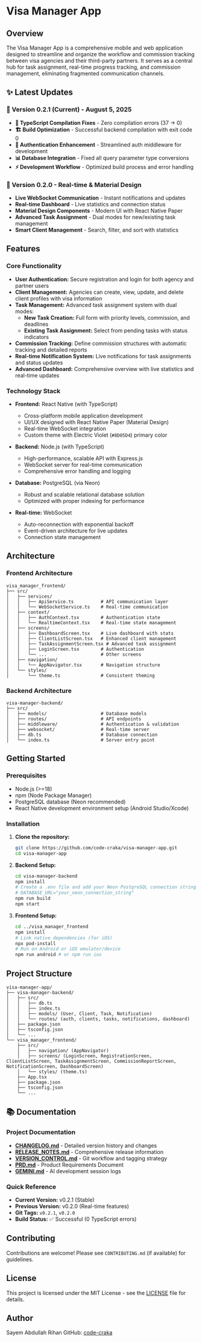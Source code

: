 # Visa Manager App

## Overview

The Visa Manager App is a comprehensive mobile and web application designed to streamline and organize the workflow and commission tracking between visa agencies and their third-party partners. It serves as a central hub for task assignment, real-time progress tracking, and commission management, eliminating fragmented communication channels.

## ✨ Latest Updates

### 🚀 Version 0.2.1 (Current) - August 5, 2025
- **🔧 TypeScript Compilation Fixes** - Zero compilation errors (37 → 0)
- **🏗️ Build Optimization** - Successful backend compilation with exit code 0
- **🔐 Authentication Enhancement** - Streamlined auth middleware for development
- **📊 Database Integration** - Fixed all query parameter type conversions
- **⚡ Development Workflow** - Optimized build process and error handling

### 🔴 Version 0.2.0 - Real-time & Material Design
- **Live WebSocket Communication** - Instant notifications and updates
- **Real-time Dashboard** - Live statistics and connection status
- **Material Design Components** - Modern UI with React Native Paper
- **Advanced Task Assignment** - Dual modes for new/existing task management
- **Smart Client Management** - Search, filter, and sort with statistics

## Features

### Core Functionality
- **User Authentication:** Secure registration and login for both agency and partner users
- **Client Management:** Agencies can create, view, update, and delete client profiles with visa information
- **Task Management:** Advanced task assignment system with dual modes:
  - **New Task Creation:** Full form with priority levels, commission, and deadlines
  - **Existing Task Assignment:** Select from pending tasks with status indicators
- **Commission Tracking:** Define commission structures with automatic tracking and detailed reports
- **Real-time Notification System:** Live notifications for task assignments and status updates
- **Advanced Dashboard:** Comprehensive overview with live statistics and real-time updates

### Technology Stack

- **Frontend:** React Native (with TypeScript)
  - Cross-platform mobile application development
  - UI/UX designed with React Native Paper (Material Design)
  - Real-time WebSocket integration
  - Custom theme with Electric Violet (`#8D05D4`) primary color

- **Backend:** Node.js (with TypeScript)
  - High-performance, scalable API with Express.js
  - WebSocket server for real-time communication
  - Comprehensive error handling and logging

- **Database:** PostgreSQL (via Neon)
  - Robust and scalable relational database solution
  - Optimized with proper indexing for performance

- **Real-time:** WebSocket
  - Auto-reconnection with exponential backoff
  - Event-driven architecture for live updates
  - Connection state management

## Architecture

### Frontend Architecture
```
visa_manager_frontend/
├── src/
│   ├── services/
│   │   ├── ApiService.ts          # API communication layer
│   │   └── WebSocketService.ts    # Real-time communication
│   ├── context/
│   │   ├── AuthContext.tsx        # Authentication state
│   │   └── RealtimeContext.tsx    # Real-time state management
│   ├── screens/
│   │   ├── DashboardScreen.tsx    # Live dashboard with stats
│   │   ├── ClientListScreen.tsx   # Enhanced client management
│   │   ├── TaskAssignmentScreen.tsx # Advanced task assignment
│   │   ├── LoginScreen.tsx        # Authentication
│   │   └── ...                    # Other screens
│   ├── navigation/
│   │   └── AppNavigator.tsx       # Navigation structure
│   └── styles/
│       └── theme.ts               # Consistent theming
```

### Backend Architecture
```
visa-manager-backend/
├── src/
│   ├── models/                    # Database models
│   ├── routes/                    # API endpoints
│   ├── middleware/                # Authentication & validation
│   ├── websocket/                 # Real-time server
│   ├── db.ts                      # Database connection
│   └── index.ts                   # Server entry point
```

## Getting Started

### Prerequisites

- Node.js (>=18)
- npm (Node Package Manager)
- PostgreSQL database (Neon recommended)
- React Native development environment setup (Android Studio/Xcode)

### Installation

1.  **Clone the repository:**
    ```bash
    git clone https://github.com/code-craka/visa-manager-app.git
    cd visa-manager-app
    ```

2.  **Backend Setup:**
    ```bash
    cd visa-manager-backend
    npm install
    # Create a .env file and add your Neon PostgreSQL connection string
    # DATABASE_URL="your_neon_connection_string"
    npm run build
    npm start
    ```

3.  **Frontend Setup:**
    ```bash
    cd ../visa_manager_frontend
    npm install
    # Link native dependencies (for iOS)
    npx pod-install
    # Run on Android or iOS emulator/device
    npm run android # or npm run ios
    ```

## Project Structure

```
visa-manager-app/
├── visa-manager-backend/
│   ├── src/
│   │   ├── db.ts
│   │   ├── index.ts
│   │   ├── models/ (User, Client, Task, Notification)
│   │   └── routes/ (auth, clients, tasks, notifications, dashboard)
│   ├── package.json
│   ├── tsconfig.json
│   └── ...
└── visa_manager_frontend/
    ├── src/
    │   ├── navigation/ (AppNavigator)
    │   ├── screens/ (LoginScreen, RegistrationScreen, ClientListScreen, TaskAssignmentScreen, CommissionReportScreen, NotificationScreen, DashboardScreen)
    │   └── styles/ (theme.ts)
    ├── App.tsx
    ├── package.json
    ├── tsconfig.json
    └── ...
```

## 📚 Documentation

### Project Documentation
- **[CHANGELOG.md](./CHANGELOG.md)** - Detailed version history and changes
- **[RELEASE_NOTES.md](./RELEASE_NOTES.md)** - Comprehensive release information
- **[VERSION_CONTROL.md](./VERSION_CONTROL.md)** - Git workflow and tagging strategy
- **[PRD.md](./PRD.md)** - Product Requirements Document
- **[GEMINI.md](./GEMINI.md)** - AI development session logs

### Quick Reference
- **Current Version:** v0.2.1 (Stable)
- **Previous Version:** v0.2.0 (Real-time features)
- **Git Tags:** `v0.2.1`, `v0.2.0`
- **Build Status:** ✅ Successful (0 TypeScript errors)

## Contributing

Contributions are welcome! Please see `CONTRIBUTING.md` (if available) for guidelines.

## License

This project is licensed under the MIT License - see the [LICENSE](LICENSE) file for details.

## Author

Sayem Abdullah Rihan
GitHub: [code-craka](https://github.com/code-craka)
